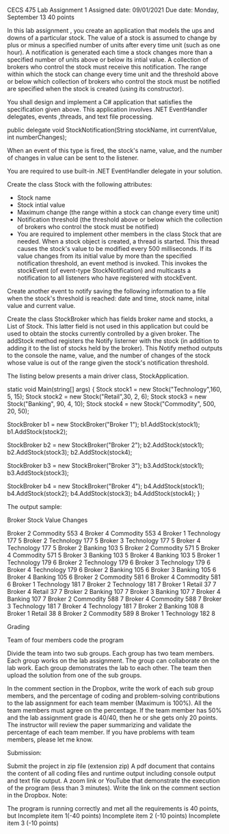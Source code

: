 CECS 475
Lab Assignment 1
Assigned date: 09/01/2021
Due date: Monday, September 13
40 points

In this lab assignment , you create an application that models the ups and downs of a particular stock. The value of a stock is assumed to change by plus or minus a specified number of units after every time unit (such as one hour). A notification is generated each time a stock changes more than a specified number of units above or below its intial value. A collection of brokers who control the stock must receive this notification. The range within which the stock can change every time unit and the threshold above or below which collection of brokers who control the stock must be notified are specified when the stock is created (using its constructor).

You shall design and implement a C# application that satisfies the specification given above. This application involves .NET EventHandler delegates, events ,threads, and text file processing. 

public delegate void StockNotification(String stockName, int currentValue, int numberChanges);

When an event of this type is fired, the stock's name, value, and the number of changes in value can be sent to the listener.

You are required to use  built-in .NET EventHandler delegate in your solution.

Create the class Stock with the following attributes:

- Stock name
- Stock intial value
- Maximum change (the range within a stock can change every time unit)
- Notification threshold (the threshold above or below which the collection of brokers who control the stock must be notified)
- You are required to implement other members in the class Stock that are needed. When a stock object is created, a thread is started. This thread causes the stock's value to be modified every 500 milliseconds. If its value changes from its initial value by more than the specified notification threshold, an event method is invoked. This invokes the stockEvent (of event-type StockNotification) and multicasts a notification to all listeners who have registered with stockEvent.

Create another event to notify saving the following information to a file when the stock's threshold is reached: date and time, stock name, inital value and current value.

Create the class StockBroker which has fields broker name and stocks, a List of Stock. This latter field is not used in this application but could be used to obtain the stocks currently controlled by a given broker. The addStock method registers the Notify listerner with the stock (in addition to adding it to the list of stocks held by the broker). This Notify method outputs to the console the name, value, and the number of changes of the stock whose value is out of the range given the stock's notification threshold.

The listing below presents a main driver class, StockApplication.

static void Main(string[] args)
{
Stock stock1 = new Stock("Technology",160, 5, 15);
Stock stock2 = new Stock("Retail",30, 2, 6);
Stock stock3 = new Stock("Banking", 90, 4, 10);
Stock stock4 = new Stock("Commodity", 500, 20, 50);

StockBroker b1 = new StockBroker("Broker 1");
b1.AddStock(stock1);
b1.AddStock(stock2);

StockBroker b2 = new StockBroker("Broker 2");
b2.AddStock(stock1);
b2.AddStock(stock3);
b2.AddStock(stock4);

StockBroker b3 = new StockBroker("Broker 3");
b3.AddStock(stock1);
b3.AddStock(stock3);

StockBroker b4 = new StockBroker("Broker 4");
b4.AddStock(stock1);
b4.AddStock(stock2);
b4.AddStock(stock3);
b4.AddStock(stock4);
}

The output sample:


Broker    Stock       Value   Changes

Broker 2  Commodity   553     4
Broker 4  Commodity   553     4
Broker 1  Technology  177     5
Broker 2  Technology  177     5
Broker 3  Technology  177     5
Broker 4  Technology  177     5
Broker 2  Banking     103     5
Broker 2  Commodity   571     5
Broker 4  Commodity   571     5
Broker 3  Banking     103     5
Broker 4  Banking     103     5
Broker 1  Technology  179     6
Broker 2  Technology  179     6
Broker 3  Technology  179     6
Broker 4  Technology  179     6
Broker 2  Banking     105     6
Broker 3  Banking     105     6
Broker 4  Banking     105     6
Broker 2  Commodity   581     6
Broker 4  Commodity   581     6
Broker 1  Technology  181     7
Broker 2  Technology  181     7
Broker 1  Retail      37      7
Broker 4  Retail      37      7
Broker 2  Banking     107     7
Broker 3  Banking     107     7
Broker 4  Banking     107     7
Broker 2  Commodity   588     7
Broker 4  Commodity   588     7
Broker 3  Technology  181     7
Broker 4  Technology  181     7
Broker 2  Banking     108     8
Broker 1  Retail      38      8
Broker 2  Commodity   589     8
Broker 1  Technology  182     8

Grading

Team of four members code the program

Divide the team into two sub groups. Each group has two team members. Each group works on the lab assignment. The group can collaborate on the lab work. Each group demonstrates the lab to each other. The team then upload the solution from one of the sub groups.

In the comment section in the Dropbox, write the work of each sub group members, and the percentage of coding and problem-solving contributions to the lab assignment for each team member (Maximum is 100%). All the team members must agree on the percentage. If the team member has 50% and the lab assignment grade is 40/40, then he or she gets only 20 points. The instructor will review the paper summarizing and validate the percentage of each team member. If you have problems with team members, please let me know.

Submission:

Submit the project in zip file (extension zip)
A pdf document that contains the content of all coding files and runtime output including console output and text file output.
A zoom link or YouTube that demonstrate the execution of the program (less than 3 minutes). Write the link on the comment section in the Dropbox.
Note:

The program is running correctly and met all the requirements is 40 points, but
Incomplete  item 1(-40 points)
Incomplete item 2 (-10 points)
Incomplete item 3 (-10 points)

